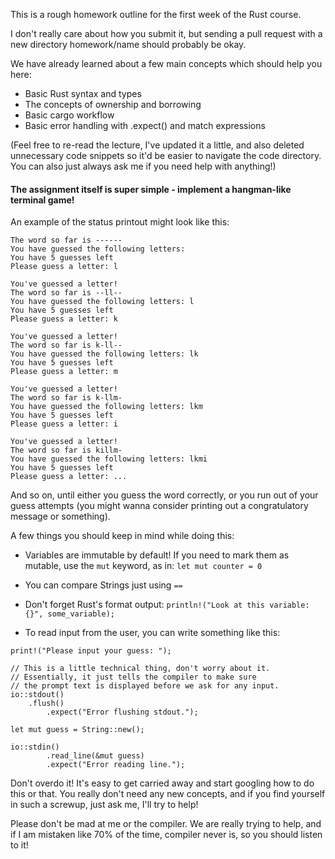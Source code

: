 This is a rough homework outline for the first week of the Rust course.

I don't really care about how you submit it, but sending a pull request
with a new directory homework/name should probably be okay.

We have already learned about a few main concepts which should help you here:
* Basic Rust syntax and types
* The concepts of ownership and borrowing
* Basic cargo workflow
* Basic error handling with .expect() and match expressions

(Feel free to re-read the lecture, I've updated it a little, and also
deleted unnecessary code snippets so it'd be easier to navigate the code 
directory. You can also just always ask me if you need help with anything!)

#### The assignment itself is super simple - implement a hangman-like terminal game!

An example of the status printout might look like this:

```
The word so far is ------
You have guessed the following letters:
You have 5 guesses left
Please guess a letter: l

You've guessed a letter!
The word so far is --ll--
You have guessed the following letters: l
You have 5 guesses left
Please guess a letter: k

You've guessed a letter!
The word so far is k-ll--
You have guessed the following letters: lk
You have 5 guesses left
Please guess a letter: m

You've guessed a letter!
The word so far is k-llm-
You have guessed the following letters: lkm
You have 5 guesses left
Please guess a letter: i

You've guessed a letter!
The word so far is killm-
You have guessed the following letters: lkmi
You have 5 guesses left
Please guess a letter: ...
```

And so on, until either you guess the word correctly, 
or you run out of your guess attempts (you might wanna consider
printing out a congratulatory message or something).

A few things you should keep in mind while doing this:
* Variables are immutable by default! 
If you need to mark them as mutable, use the `mut` keyword, as in: `let mut counter = 0`

* You can compare Strings just using `==`

* Don't forget Rust's format output: `println!("Look at this variable: {}", some_variable);`

* To read input from the user, you can write something like this:
```
print!("Please input your guess: ");

// This is a little technical thing, don't worry about it.
// Essentially, it just tells the compiler to make sure
// the prompt text is displayed before we ask for any input.
io::stdout()
	.flush()
        .expect("Error flushing stdout.");

let mut guess = String::new();

io::stdin()
        .read_line(&mut guess)
        .expect("Error reading line.");
```

Don't overdo it! It's easy to get carried away and start googling
how to do this or that. You really don't need any new concepts,
and if you find yourself in such a screwup, just ask me, I'll try to help!

Please don't be mad at me or the compiler. We are really trying to help,
and if I am mistaken like 70% of the time, compiler never is, so you
should listen to it!
